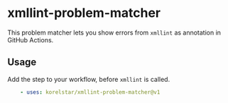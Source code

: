 # xmllint-problem-matcher

This problem matcher lets you show errors from `xmllint` as annotation in GitHub Actions.

## Usage

Add the step to your workflow, before `xmllint` is called.

```yaml
    - uses: korelstar/xmllint-problem-matcher@v1
```
